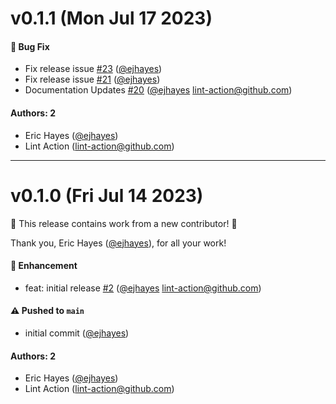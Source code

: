# v0.1.1 (Mon Jul 17 2023)

#### 🐛 Bug Fix

- Fix release issue [#23](https://github.com/ejhayes/auto-plugin-helm-chartmuseum/pull/23) ([@ejhayes](https://github.com/ejhayes))
- Fix release issue [#21](https://github.com/ejhayes/auto-plugin-helm-chartmuseum/pull/21) ([@ejhayes](https://github.com/ejhayes))
- Documentation Updates [#20](https://github.com/ejhayes/auto-plugin-helm-chartmuseum/pull/20) ([@ejhayes](https://github.com/ejhayes) lint-action@github.com)

#### Authors: 2

- Eric Hayes ([@ejhayes](https://github.com/ejhayes))
- Lint Action (lint-action@github.com)

---

# v0.1.0 (Fri Jul 14 2023)

:tada: This release contains work from a new contributor! :tada:

Thank you, Eric Hayes ([@ejhayes](https://github.com/ejhayes)), for all your work!

#### 🚀 Enhancement

- feat: initial release [#2](https://github.com/ejhayes/auto-plugin-helm-chartmuseum/pull/2) ([@ejhayes](https://github.com/ejhayes) lint-action@github.com)

#### ⚠️ Pushed to `main`

- initial commit ([@ejhayes](https://github.com/ejhayes))

#### Authors: 2

- Eric Hayes ([@ejhayes](https://github.com/ejhayes))
- Lint Action (lint-action@github.com)
